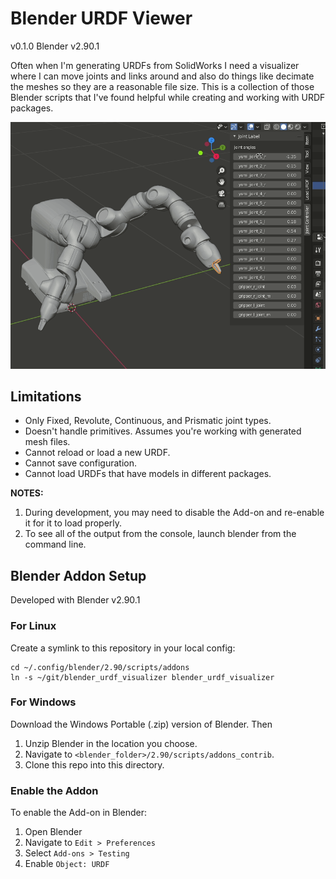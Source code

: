 # Blender URDF Viewer

v0.1.0
Blender v2.90.1

Often when I'm generating URDFs from SolidWorks I need a visualizer where I can move joints and links around and also do things like decimate the meshes so they are a reasonable file size. This is a collection of those Blender scripts that I've found helpful while creating and working with URDF packages.

![GIF of Blender URDF visualization](./images/yumi.gif)

## Limitations

- Only Fixed, Revolute, Continuous, and Prismatic joint types.
- Doesn't handle primitives. Assumes you're working with generated mesh files.
- Cannot reload or load a new URDF.
- Cannot save configuration.
- Cannot load URDFs that have models in different packages.

**NOTES:**
1. During development, you may need to disable the Add-on and re-enable it for it to load properly.
1. To see all of the output from the console, launch blender from the command line.

## Blender Addon Setup

Developed with Blender v2.90.1

### For Linux

Create a symlink to this repository in your local config:

```
cd ~/.config/blender/2.90/scripts/addons
ln -s ~/git/blender_urdf_visualizer blender_urdf_visualizer
```

### For Windows

Download the Windows Portable (.zip) version of Blender. Then

1. Unzip Blender in the location you choose.
1. Navigate to `<blender_folder>/2.90/scripts/addons_contrib`.
1. Clone this repo into this directory.

### Enable the Addon

To enable the Add-on in Blender:

1. Open Blender
1. Navigate to `Edit > Preferences`
1. Select `Add-ons > Testing`
1. Enable `Object: URDF`
